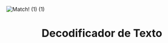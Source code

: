 ![Match! (1) (1)](https://github.com/user-attachments/assets/c134a715-823e-4eac-b7c7-8618c644d408)
<h1 align="center" color="blue"> Decodificador de Texto </h1>
